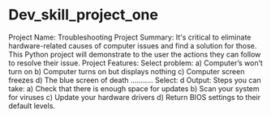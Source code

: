 # Dev_skill_project_one
Project Name: Troubleshooting
Project Summary: It's critical to eliminate hardware-related causes of computer issues and find a solution for those. This Python project will demonstrate to the user the actions they can follow to resolve their issue.
Project Features:
Select problem:
a) Computer’s won’t turn on
b)  Computer turns on but displays nothing
c) Computer screen freezes
d) The blue screen of death
………..
Select: d
Output:
Steps you can take:
a)  Check that there is enough space for updates
b) Scan your system for viruses
c) Update your hardware drivers
d) Return BIOS settings to their default levels.

